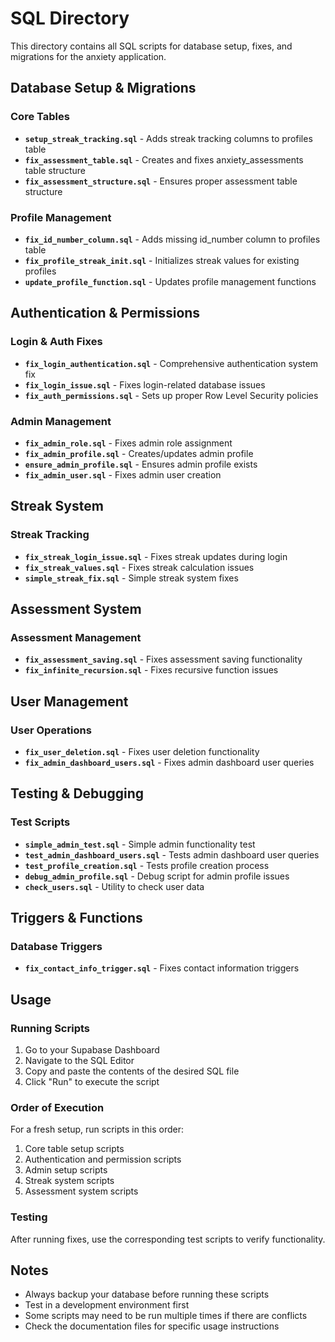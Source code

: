 # SQL Directory

This directory contains all SQL scripts for database setup, fixes, and migrations for the anxiety application.

## Database Setup & Migrations

### Core Tables
- **`setup_streak_tracking.sql`** - Adds streak tracking columns to profiles table
- **`fix_assessment_table.sql`** - Creates and fixes anxiety_assessments table structure
- **`fix_assessment_structure.sql`** - Ensures proper assessment table structure

### Profile Management
- **`fix_id_number_column.sql`** - Adds missing id_number column to profiles table
- **`fix_profile_streak_init.sql`** - Initializes streak values for existing profiles
- **`update_profile_function.sql`** - Updates profile management functions

## Authentication & Permissions

### Login & Auth Fixes
- **`fix_login_authentication.sql`** - Comprehensive authentication system fix
- **`fix_login_issue.sql`** - Fixes login-related database issues
- **`fix_auth_permissions.sql`** - Sets up proper Row Level Security policies

### Admin Management
- **`fix_admin_role.sql`** - Fixes admin role assignment
- **`fix_admin_profile.sql`** - Creates/updates admin profile
- **`ensure_admin_profile.sql`** - Ensures admin profile exists
- **`fix_admin_user.sql`** - Fixes admin user creation

## Streak System

### Streak Tracking
- **`fix_streak_login_issue.sql`** - Fixes streak updates during login
- **`fix_streak_values.sql`** - Fixes streak calculation issues
- **`simple_streak_fix.sql`** - Simple streak system fixes

## Assessment System

### Assessment Management
- **`fix_assessment_saving.sql`** - Fixes assessment saving functionality
- **`fix_infinite_recursion.sql`** - Fixes recursive function issues

## User Management

### User Operations
- **`fix_user_deletion.sql`** - Fixes user deletion functionality
- **`fix_admin_dashboard_users.sql`** - Fixes admin dashboard user queries

## Testing & Debugging

### Test Scripts
- **`simple_admin_test.sql`** - Simple admin functionality test
- **`test_admin_dashboard_users.sql`** - Tests admin dashboard user queries
- **`test_profile_creation.sql`** - Tests profile creation process
- **`debug_admin_profile.sql`** - Debug script for admin profile issues
- **`check_users.sql`** - Utility to check user data

## Triggers & Functions

### Database Triggers
- **`fix_contact_info_trigger.sql`** - Fixes contact information triggers

## Usage

### Running Scripts
1. Go to your Supabase Dashboard
2. Navigate to the SQL Editor
3. Copy and paste the contents of the desired SQL file
4. Click "Run" to execute the script

### Order of Execution
For a fresh setup, run scripts in this order:
1. Core table setup scripts
2. Authentication and permission scripts
3. Admin setup scripts
4. Streak system scripts
5. Assessment system scripts

### Testing
After running fixes, use the corresponding test scripts to verify functionality.

## Notes

- Always backup your database before running these scripts
- Test in a development environment first
- Some scripts may need to be run multiple times if there are conflicts
- Check the documentation files for specific usage instructions 